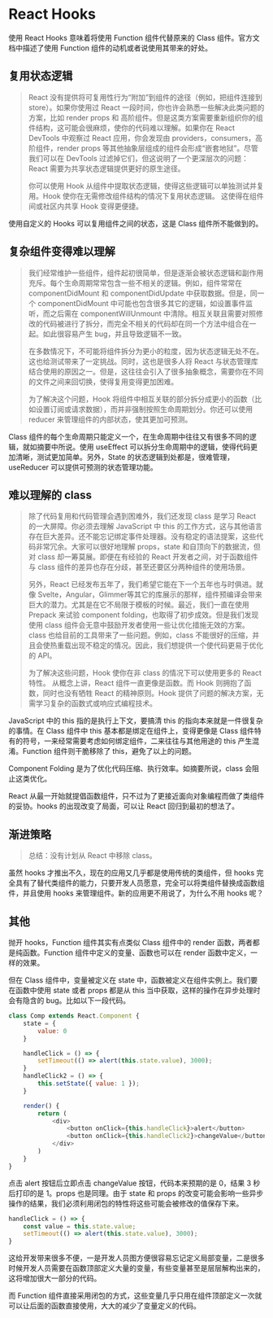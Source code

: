 # React Hooks
使用 React Hooks 意味着将使用 Function 组件代替原来的 Class 组件。官方文档中描述了使用 Function 组件的动机或者说使用其带来的好处。
## 复用状态逻辑
> React 没有提供将可复用性行为“附加”到组件的途径（例如，把组件连接到 store）。如果你使用过 React 一段时间，你也许会熟悉一些解决此类问题的方案，比如 render props 和 高阶组件。但是这类方案需要重新组织你的组件结构，这可能会很麻烦，使你的代码难以理解。如果你在 React DevTools 中观察过 React 应用，你会发现由 providers，consumers，高阶组件，render props 等其他抽象层组成的组件会形成“嵌套地狱”。尽管我们可以在 DevTools 过滤掉它们，但这说明了一个更深层次的问题：React 需要为共享状态逻辑提供更好的原生途径。
>
> 你可以使用 Hook 从组件中提取状态逻辑，使得这些逻辑可以单独测试并复用。Hook 使你在无需修改组件结构的情况下复用状态逻辑。 这使得在组件间或社区内共享 Hook 变得更便捷。

使用自定义的 Hooks 可以复用组件之间的状态，这是 Class 组件所不能做到的。
## 复杂组件变得难以理解
> 我们经常维护一些组件，组件起初很简单，但是逐渐会被状态逻辑和副作用充斥。每个生命周期常常包含一些不相关的逻辑。例如，组件常常在 componentDidMount 和 componentDidUpdate 中获取数据。但是，同一个 componentDidMount 中可能也包含很多其它的逻辑，如设置事件监听，而之后需在 componentWillUnmount 中清除。相互关联且需要对照修改的代码被进行了拆分，而完全不相关的代码却在同一个方法中组合在一起。如此很容易产生 bug，并且导致逻辑不一致。
>
> 在多数情况下，不可能将组件拆分为更小的粒度，因为状态逻辑无处不在。这也给测试带来了一定挑战。同时，这也是很多人将 React 与状态管理库结合使用的原因之一。但是，这往往会引入了很多抽象概念，需要你在不同的文件之间来回切换，使得复用变得更加困难。
>
> 为了解决这个问题，Hook 将组件中相互关联的部分拆分成更小的函数（比如设置订阅或请求数据），而并非强制按照生命周期划分。你还可以使用 reducer 来管理组件的内部状态，使其更加可预测。

Class 组件的每个生命周期只能定义一个，在生命周期中往往又有很多不同的逻辑，就如摘要中所说。使用 useEffect 可以拆分生命周期中的逻辑，使得代码更加清晰，测试更加简单。另外，State 的状态逻辑到处都是，很难管理，useReducer 可以提供可预测的状态管理功能。
## 难以理解的 class
> 除了代码复用和代码管理会遇到困难外，我们还发现 class 是学习 React 的一大屏障。你必须去理解 JavaScript 中 this 的工作方式，这与其他语言存在巨大差异。还不能忘记绑定事件处理器。没有稳定的语法提案，这些代码非常冗余。大家可以很好地理解 props，state 和自顶向下的数据流，但对 class 却一筹莫展。即便在有经验的 React 开发者之间，对于函数组件与 class 组件的差异也存在分歧，甚至还要区分两种组件的使用场景。
>
> 另外，React 已经发布五年了，我们希望它能在下一个五年也与时俱进。就像 Svelte，Angular，Glimmer等其它的库展示的那样，组件预编译会带来巨大的潜力。尤其是在它不局限于模板的时候。最近，我们一直在使用 Prepack 来试验 component folding，也取得了初步成效。但是我们发现使用 class 组件会无意中鼓励开发者使用一些让优化措施无效的方案。class 也给目前的工具带来了一些问题。例如，class 不能很好的压缩，并且会使热重载出现不稳定的情况。因此，我们想提供一个使代码更易于优化的 API。
>
> 为了解决这些问题，Hook 使你在非 class 的情况下可以使用更多的 React 特性。 从概念上讲，React 组件一直更像是函数。而 Hook 则拥抱了函数，同时也没有牺牲 React 的精神原则。Hook 提供了问题的解决方案，无需学习复杂的函数式或响应式编程技术。

JavaScript 中的 this 指的是执行上下文，要搞清 this 的指向本来就是一件很复杂的事情。在 Class 组件中 this 基本都是绑定在组件上，变得更像是 Class 组件特有的符号，一来经常需要考虑如何绑定组件，二来往往与其他用途的 this 产生混淆。Function 组件则干脆移除了 this，避免了以上的问题。

Component Folding 是为了优化代码压缩、执行效率。如摘要所说，class 会阻止这类优化。

React 从最一开始就提倡函数组件，只不过为了更接近面向对象编程而做了类组件的妥协。hooks 的出现改变了局面，可以让 React 回归到最初的想法了。
## 渐进策略
> 总结：没有计划从 React 中移除 class。

虽然 hooks 才推出不久，现在的应用又几乎都是使用传统的类组件，但 hooks 完全具有了替代类组件的能力，只要开发人员愿意，完全可以将类组件替换成函数组件，并且使用 hooks 来管理组件。新的应用更不用说了，为什么不用 hooks 呢？
## 其他
抛开 hooks，Function 组件其实有点类似 Class 组件中的 render 函数，两者都是纯函数。Function 组件中定义的变量、函数也可以在 render 函数中定义，一样的效果。

但在 Class 组件中，变量被定义在 state 中，函数被定义在组件实例上。我们要在函数中使用 state 或者 props 都是从 this 当中获取，这样的操作在异步处理时会有隐含的 bug。比如以下一段代码。
```js
class Comp extends React.Component {
    state = {
        value: 0
    }

    handleClick = () => {
        setTimeout(() => alert(this.state.value), 3000);
    }
    handleClick2 = () => {
        this.setState({ value: 1 });
    }

    render() {
        return (
            <div>
                <button onClick={this.handleClick}>alert</button>
                <button onClick={this.handleClick2}>changeValue</button>
            </div>
        )
    }
}

```
点击 alert 按钮后立即点击 changeValue 按钮，代码本来预期的是 0，结果 3 秒后打印的是 1。props 也是同理。由于 state 和 props 的改变可能会影响一些异步操作的结果，我们必须利用闭包的特性将这些可能会被修改的值保存下来。
```js
handleClick = () => {
    const value = this.state.value;
    setTimeout(() => alert(this.state.value), 3000);
}
```
这给开发带来很多不便，一是开发人员图方便很容易忘记定义局部变量，二是很多时候开发人员需要在函数顶部定义大量的变量，有些变量甚至是层层解构出来的，这将增加很大一部分的代码。

而 Function 组件直接采用闭包的方式，这些变量几乎只用在组件顶部定义一次就可以让后面的函数直接使用，大大的减少了变量定义的代码。